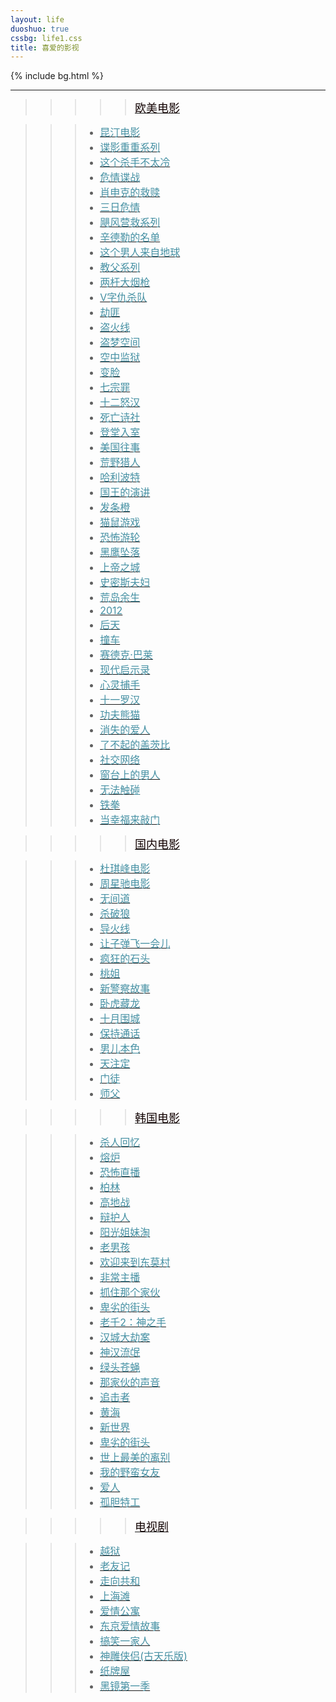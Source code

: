 ```yaml
---
layout: life
duoshuo: true
cssbg: life1.css
title: 喜爱的影视
---   
```


{% include bg.html %}

--------

>>>>>[<font color="#100" size = "4px">欧美电影</font>]()


>>> - [<font color="#4590a3" size = "3px">昆汀电影</font>]()
>>> - [<font color="#4590a3" size = "3px">谍影重重系列</font>]()
>>> - [<font color="#4590a3" size = "3px">这个杀手不太冷</font>]()
>>> - [<font color="#4590a3" size = "3px">危情谍战</font>]()
>>> - [<font color="#4590a3" size = "3px">肖申克的救赎</font>]()
>>> - [<font color="#4590a3" size = "3px">三日危情</font>]()
>>> - [<font color="#4590a3" size = "3px">飓风营救系列</font>]()
>>> - [<font color="#4590a3" size = "3px">辛德勒的名单</font>]()
>>> - [<font color="#4590a3" size = "3px">这个男人来自地球</font>]()
>>> - [<font color="#4590a3" size = "3px">教父系列</font>]()
>>> - [<font color="#4590a3" size = "3px">两杆大烟枪</font>]()
>>> - [<font color="#4590a3" size = "3px">V字仇杀队</font>]()
>>> - [<font color="#4590a3" size = "3px">劫匪</font>]()
>>> - [<font color="#4590a3" size = "3px">盗火线</font>]()
>>> - [<font color="#4590a3" size = "3px">盗梦空间</font>]()
>>> - [<font color="#4590a3" size = "3px">空中监狱</font>]()
>>> - [<font color="#4590a3" size = "3px">变脸</font>]()
>>> - [<font color="#4590a3" size = "3px">七宗罪</font>]()
>>> - [<font color="#4590a3" size = "3px">十二怒汉</font>]()
>>> - [<font color="#4590a3" size = "3px">死亡诗社</font>]()
>>> - [<font color="#4590a3" size = "3px">登堂入室</font>]()
>>> - [<font color="#4590a3" size = "3px">美国往事</font>]()
>>> - [<font color="#4590a3" size = "3px">荒野猎人</font>]()
>>> - [<font color="#4590a3" size = "3px">哈利波特</font>]()
>>> - [<font color="#4590a3" size = "3px">国王的演讲</font>]()
>>> - [<font color="#4590a3" size = "3px">发条橙</font>]()
>>> - [<font color="#4590a3" size = "3px">猫鼠游戏 </font>]()
>>> - [<font color="#4590a3" size = "3px">恐怖游轮</font>]()
>>> - [<font color="#4590a3" size = "3px">黑鹰坠落</font>]()
>>> - [<font color="#4590a3" size = "3px">上帝之城</font>]()
>>> - [<font color="#4590a3" size = "3px">史密斯夫妇</font>]()
>>> - [<font color="#4590a3" size = "3px">荒岛余生</font>]()
>>> - [<font color="#4590a3" size = "3px">2012</font>]()
>>> - [<font color="#4590a3" size = "3px">后天</font>]()
>>> - [<font color="#4590a3" size = "3px">撞车</font>]()
>>> - [<font color="#4590a3" size = "3px">赛德克·巴莱</font>]()
>>> - [<font color="#4590a3" size = "3px">现代启示录</font>]()
>>> - [<font color="#4590a3" size = "3px">心灵捕手</font>]()
>>> - [<font color="#4590a3" size = "3px">十一罗汉</font>]()
>>> - [<font color="#4590a3" size = "3px">功夫熊猫</font>]()
>>> - [<font color="#4590a3" size = "3px">消失的爱人</font>]()
>>> - [<font color="#4590a3" size = "3px">了不起的盖茨比</font>]()
>>> - [<font color="#4590a3" size = "3px">社交网络</font>]()
>>> - [<font color="#4590a3" size = "3px">窗台上的男人</font>]()
>>> - [<font color="#4590a3" size = "3px">无法触碰</font>]()
>>> - [<font color="#4590a3" size = "3px">铁拳</font>]()
>>> - [<font color="#4590a3" size = "3px">当幸福来敲门</font>]()



>>>>>[<font color="#100" size = "4px">国内电影</font>]()



>>> - [<font color="#4590a3" size = "3px">杜琪峰电影</font>]()
>>> - [<font color="#4590a3" size = "3px">周星驰电影</font>]()
>>> - [<font color="#4590a3" size = "3px">无间道</font>]()
>>> - [<font color="#4590a3" size = "3px">杀破狼</font>]()
>>> - [<font color="#4590a3" size = "3px">导火线</font>]()
>>> - [<font color="#4590a3" size = "3px">让子弹飞一会儿</font>]()
>>> - [<font color="#4590a3" size = "3px">疯狂的石头</font>]()
>>> - [<font color="#4590a3" size = "3px">桃姐</font>]()
>>> - [<font color="#4590a3" size = "3px">新警察故事</font>]()
>>> - [<font color="#4590a3" size = "3px">卧虎藏龙</font>]()
>>> - [<font color="#4590a3" size = "3px">十月围城</font>]()
>>> - [<font color="#4590a3" size = "3px">保持通话</font>]()
>>> - [<font color="#4590a3" size = "3px">男儿本色</font>]()
>>> - [<font color="#4590a3" size = "3px">天注定</font>]()
>>> - [<font color="#4590a3" size = "3px">门徒</font>]()
>>> - [<font color="#4590a3" size = "3px">师父</font>]()



>>>>>[<font color="#100" size = "4px">韩国电影</font>]()



>>> - [<font color="#4590a3" size = "3px">杀人回忆</font>]()
>>> - [<font color="#4590a3" size = "3px">熔炉</font>]()
>>> - [<font color="#4590a3" size = "3px">恐怖直播</font>]()
>>> - [<font color="#4590a3" size = "3px">柏林</font>]()
>>> - [<font color="#4590a3" size = "3px">高地战</font>]()
>>> - [<font color="#4590a3" size = "3px"> 辩护人</font>]()
>>> - [<font color="#4590a3" size = "3px">阳光姐妹淘</font>]()
>>> - [<font color="#4590a3" size = "3px">老男孩</font>]()
>>> - [<font color="#4590a3" size = "3px">欢迎来到东莫村</font>]()
>>> - [<font color="#4590a3" size = "3px">非常主播</font>]()
>>> - [<font color="#4590a3" size = "3px">抓住那个家伙</font>]()
>>> - [<font color="#4590a3" size = "3px">卑劣的街头</font>]()
>>> - [<font color="#4590a3" size = "3px"> 老千2：神之手</font>]()
>>> - [<font color="#4590a3" size = "3px">汉城大劫案</font>]()
>>> - [<font color="#4590a3" size = "3px"> 神汉流氓 </font>]()
>>> - [<font color="#4590a3" size = "3px"> 绿头苍蝇</font>]()
>>> - [<font color="#4590a3" size = "3px"> 那家伙的声音</font>]()
>>> - [<font color="#4590a3" size = "3px"> 追击者</font>]()
>>> - [<font color="#4590a3" size = "3px"> 黄海</font>]()
>>> - [<font color="#4590a3" size = "3px"> 新世界</font>]()
>>> - [<font color="#4590a3" size = "3px"> 卑劣的街头</font>]()
>>> - [<font color="#4590a3" size = "3px"> 世上最美的离别</font>]()
>>> - [<font color="#4590a3" size = "3px"> 我的野蛮女友</font>]()
>>> - [<font color="#4590a3" size = "3px"> 爱人</font>]()
>>> - [<font color="#4590a3" size = "3px"> 孤胆特工</font>]()



>>>>>[<font color="#100" size = "4px">电视剧</font>]()



>>> - [<font color="#4590a3" size = "3px">越狱</font>]()
>>> - [<font color="#4590a3" size = "3px">老友记</font>]()
>>> - [<font color="#4590a3" size = "3px">走向共和</font>]()
>>> - [<font color="#4590a3" size = "3px">上海滩</font>]()
>>> - [<font color="#4590a3" size = "3px">爱情公寓</font>]()
>>> - [<font color="#4590a3" size = "3px">东京爱情故事</font>]()
>>> - [<font color="#4590a3" size = "3px">搞笑一家人</font>]()
>>> - [<font color="#4590a3" size = "3px">神雕侠侣(古天乐版)</font>]()
>>> - [<font color="#4590a3" size = "3px">纸牌屋</font>]()
>>> - [<font color="#4590a3" size = "3px">黑镜第一季</font>]()









